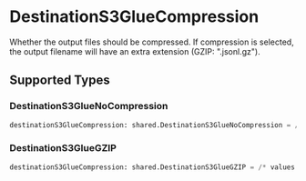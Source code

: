 # DestinationS3GlueCompression

Whether the output files should be compressed. If compression is selected, the output filename will have an extra extension (GZIP: ".jsonl.gz").


## Supported Types

### DestinationS3GlueNoCompression

```python
destinationS3GlueCompression: shared.DestinationS3GlueNoCompression = /* values here */
```

### DestinationS3GlueGZIP

```python
destinationS3GlueCompression: shared.DestinationS3GlueGZIP = /* values here */
```

